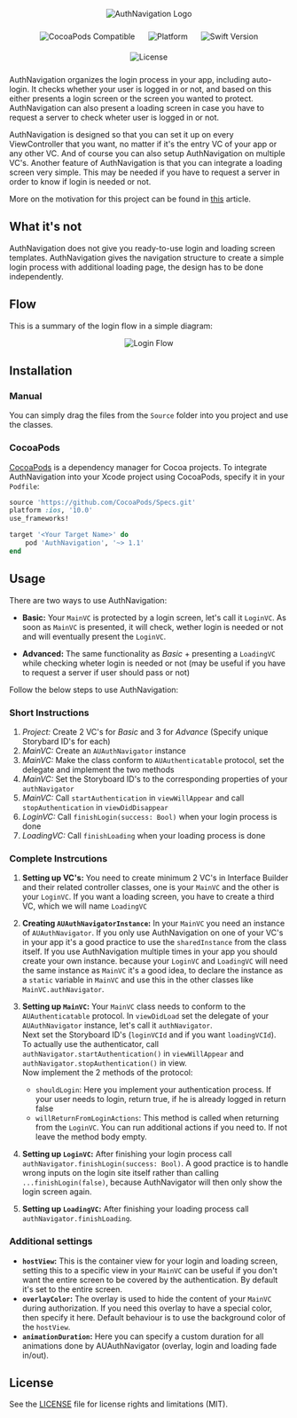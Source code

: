 <p align="center">
  <img src="https://github.com/columbbus/AuthNavigation/blob/master/Assets/LogoHeader.png?raw=true" alt="AuthNavigation Logo"/>
</p>

<p align="center">
  <img src="https://img.shields.io/cocoapods/v/AuthNavigation.svg" alt="CocoaPods Compatible" style="padding:10px"/>
  <img src="https://img.shields.io/cocoapods/p/AuthNavigation.svg" alt="Platform" style="padding:10px"/>
  <img src="https://img.shields.io/badge/Swift-4.1-orange.svg" alt="Swift Version" style="padding:10px"/>
  <img src="https://img.shields.io/cocoapods/l/AuthNavigation.svg" alt="License" style="padding:10px"/>
</p>




AuthNavigation organizes the login process in your app, including auto-login. It checks whether your user is logged in or not, and based on this either presents a login screen or the screen you wanted to protect. AuthNavigation can also present a loading screen in case you have to request a server to check wheter user is logged in or not.

AuthNavigation is designed so that you can set it up on every ViewController that you want, no matter if it's the entry VC of your app or any other VC. And of course you can also setup AuthNavigation on multiple VC's.
Another feature of AuthNavigation is that you can integrate a loading screen very simple. This may be needed if you have to request a server in order to know if login is needed or not.

More on the motivation for this project can be found in [this](https://medium.com/@pascal.braband/navigating-your-ios-app-through-login-51c88e2329d3) article.




## What it's not
AuthNavigation does not give you ready-to-use login and loading screen templates. AuthNavigation gives the navigation structure to create a simple login process with additional loading page, the design has to be done independently.




## Flow
This is a summary of the login flow in a simple diagram:

<p align="center">
  <img src="https://github.com/columbbus/AuthNavigation/blob/master/Assets/Flow-detailed.png?raw=true" alt="Login Flow"/>
</p>




## Installation


### Manual

You can simply drag the files from the `Source` folder into you project and use the classes.


### CocoaPods

[CocoaPods](http://cocoapods.org) is a dependency manager for Cocoa projects. To integrate AuthNavigation into your Xcode project using CocoaPods, specify it in your `Podfile`:

```ruby
source 'https://github.com/CocoaPods/Specs.git'
platform :ios, '10.0'
use_frameworks!

target '<Your Target Name>' do
    pod 'AuthNavigation', '~> 1.1'
end
```




## Usage
There are two ways to use AuthNavigation:

* **Basic:** Your `MainVC` is protected by a login screen, let's call it `LoginVC`. As soon as `MainVC` is presented, it will check, wether login is needed or not and will eventually present the `LoginVC`.

* **Advanced:** The same functionality as *Basic* + presenting a `LoadingVC` while checking wheter login is needed or not (may be useful if you have to request a server if user should pass or not)

Follow the below steps to use AuthNavigation:


### Short Instructions

1. *Project:* Create 2 VC's for *Basic* and 3 for *Advance* (Specify unique Storybard ID's for each)
3. *MainVC:* Create an `AUAuthNavigator` instance
4. *MainVC:* Make the class conform to `AUAuthenticatable` protocol, set the delegate and implement the two methods
5. *MainVC:* Set the Storyboard ID's to the corresponding properties of your `authNavigator`
6. *MainVC:* Call `startAuthentication` in `viewWillAppear` and call `stopAuthentication` in `viewDidDisappear`
7. *LoginVC:* Call `finishLogin(success: Bool)` when your login process is done
8. *LoadingVC:* Call `finishLoading` when your loading process is done


### Complete Instrcutions

1. **Setting up VC's:** You need to create minimum 2 VC's in Interface Builder and their related controller classes, one is your `MainVC` and the other is your `LoginVC`. If you want a loading screen, you have to create a third VC, which we will name `LoadingVC`

2. **Creating `AUAuthNavigatorInstance`:** In your `MainVC` you need an instance of `AUAuthNavigator`. If you only use AuthNavigation on one of your VC's in your app it's a good practice to use the `sharedInstance` from the class itself. If you use AuthNavigation multiple times in your app you should create your own instance. because your `LoginVC` and `LoadingVC` will need the same instance as `MainVC` it's a good idea, to declare the instance as a `static` variable in `MainVC` and use this in the other classes like `MainVC.authNavigator`.

3. **Setting up `MainVC`:** Your `MainVC` class needs to conform to the `AUAuthenticatable` protocol. In `viewDidLoad` set the delegate of your `AUAuthNavigator` instance, let's call it `authNavigator`.  
 Next set the Storyboard ID's (`loginVCId` and if you want `loadingVCId`).  
 To actually use the authenticator, call `authNavigator.startAuthentication()` in `viewWillAppear` and `authNavigator.stopAuthentication()` in view.  
 Now implement the 2 methods of the protocol:
    * `shouldLogin`: Here you implement your authentication process. If your user needs to login, return true, if he is already logged in return false
    * `willReturnFromLoginActions`: This method is called when returning from the `LoginVC`. You can run additional actions if you need to. If not leave the method body empty.

4. **Setting up `LoginVC`:** After finishing your login process call `authNavigator.finishLogin(success: Bool)`. A good practice is to handle wrong inputs on the login site itself rather than calling `...finishLogin(false)`, because AuthNavigator will then only show the login screen again.

6. **Setting up `LoadingVC`:** After finishing your loading process call `authNavigator.finishLoading`.


### Additional settings

* **`hostView`:** This is the container view for your login and loading screen, setting this to a specific view in your `MainVC` can be useful if you don't want the entire screen to be covered by the authentication. By default it's set to the entire screen.
* **`overlayColor`:** The overlay is used to hide the content of your `MainVC` during authorization. If you need this overlay to have a special color, then specify it here. Default behaviour is to use the background color of the `hostView`.
* **`animationDuration`:** Here you can specify a custom duration for all animations done by AUAuthNavigator (overlay, login and loading fade in/out).




## License
See the [LICENSE](LICENSE) file for license rights and limitations (MIT).
